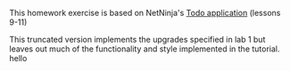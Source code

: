 This homework exercise is based on NetNinja's 
[Todo application](https://www.youtube.com/playlist?list=PL4cUxeGkcC9ixPU-QkScoRBVxtPPzVjrQ) 
(lessons 9-11)

This truncated version implements the upgrades specified in lab 1 but leaves out
much of the functionality and style implemented in the tutorial.
 hello